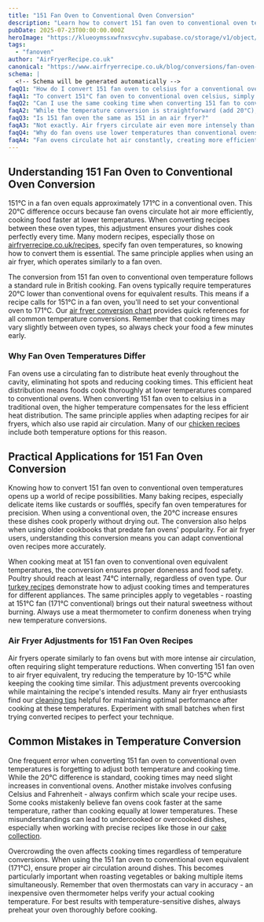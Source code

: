 ```yaml
---
title: "151 Fan Oven to Conventional Oven Conversion"
description: "Learn how to convert 151 fan oven to conventional oven temps with our easy guide. Perfect for air fryer recipes and traditional baking."
pubDate: 2025-07-23T00:00:00.000Z
heroImage: "https://klueoymssxwfnxsvcyhv.supabase.co/storage/v1/object/public/Shmucket/151-fan-oven-to-conventional-oven-conversion.png"
tags:
  - "fanoven"
author: "AirFryerRecipe.co.uk"
canonical: "https://www.airfryerrecipe.co.uk/blog/conversions/fan-oven-to-conventional-oven/151-fan-oven-to-conventional-oven-conversion"
schema: |
  <!-- Schema will be generated automatically -->
faqQ1: "How do I convert 151 fan oven to celsius for a conventional oven?"
faqA1: "To convert 151°C fan oven to conventional oven celsius, simply add 20°C. This makes 151°C in a fan oven equivalent to 171°C in a conventional oven. The adjustment accounts for the fan oven's more efficient heat circulation."
faqQ2: "Can I use the same cooking time when converting 151 fan to conventional oven?"
faqA2: "While the temperature conversion is straightforward (add 20°C), cooking times may need slight adjustments. Conventional ovens often require 5-10 minutes longer than fan ovens for equivalent results. Always check food a few minutes before the recipe suggests."
faqQ3: "Is 151 fan oven the same as 151 in an air fryer?"
faqA3: "Not exactly. Air fryers circulate air even more intensely than fan ovens. When converting 151 fan oven to air fryer, we recommend reducing the temperature by 10-15°C while keeping similar cooking times for best results."
faqQ4: "Why do fan ovens use lower temperatures than conventional ovens?"
faqA4: "Fan ovens circulate hot air constantly, creating more efficient heat transfer to food. This allows them to cook food thoroughly at lower temperatures (typically 20°C less) than conventional ovens, which rely on natural heat circulation."
---
```

<h2>Understanding 151 Fan Oven to Conventional Oven Conversion</h2>
<p>151°C in a fan oven equals approximately 171°C in a conventional oven. This 20°C difference occurs because fan ovens circulate hot air more efficiently, cooking food faster at lower temperatures. When converting recipes between these oven types, this adjustment ensures your dishes cook perfectly every time. Many modern recipes, especially those on <a href=https://www.airfryerrecipe.co.uk/recipes>airfryerrecipe.co.uk/recipes</a>, specify fan oven temperatures, so knowing how to convert them is essential. The same principle applies when using an air fryer, which operates similarly to a fan oven.</p>

<p>The conversion from 151 fan oven to conventional oven temperature follows a standard rule in British cooking. Fan ovens typically require temperatures 20°C lower than conventional ovens for equivalent results. This means if a recipe calls for 151°C in a fan oven, you'll need to set your conventional oven to 171°C. Our <a href=https://www.airfryerrecipe.co.uk/air-fryer-conversion-chart>air fryer conversion chart</a> provides quick references for all common temperature conversions. Remember that cooking times may vary slightly between oven types, so always check your food a few minutes early.</p>

<h3>Why Fan Oven Temperatures Differ</h3>
<p>Fan ovens use a circulating fan to distribute heat evenly throughout the cavity, eliminating hot spots and reducing cooking times. This efficient heat distribution means foods cook thoroughly at lower temperatures compared to conventional ovens. When converting 151 fan oven to celsius in a traditional oven, the higher temperature compensates for the less efficient heat distribution. The same principle applies when adapting recipes for air fryers, which also use rapid air circulation. Many of our <a href=https://www.airfryerrecipe.co.uk/recipe-category/chicken>chicken recipes</a> include both temperature options for this reason.</p>

<h2>Practical Applications for 151 Fan Oven Conversion</h2>
<p>Knowing how to convert 151 fan oven to conventional oven temperatures opens up a world of recipe possibilities. Many baking recipes, especially delicate items like custards or soufflés, specify fan oven temperatures for precision. When using a conventional oven, the 20°C increase ensures these dishes cook properly without drying out. The conversion also helps when using older cookbooks that predate fan ovens' popularity. For air fryer users, understanding this conversion means you can adapt conventional oven recipes more accurately.</p>

<p>When cooking meat at 151 fan oven to conventional oven equivalent temperatures, the conversion ensures proper doneness and food safety. Poultry should reach at least 74°C internally, regardless of oven type. Our <a href=https://www.airfryerrecipe.co.uk/recipe-category/turkey>turkey recipes</a> demonstrate how to adjust cooking times and temperatures for different appliances. The same principles apply to vegetables - roasting at 151°C fan (171°C conventional) brings out their natural sweetness without burning. Always use a meat thermometer to confirm doneness when trying new temperature conversions.</p>

<h3>Air Fryer Adjustments for 151 Fan Oven Recipes</h3>
<p>Air fryers operate similarly to fan ovens but with more intense air circulation, often requiring slight temperature reductions. When converting 151 fan oven to air fryer equivalent, try reducing the temperature by 10-15°C while keeping the cooking time similar. This adjustment prevents overcooking while maintaining the recipe's intended results. Many air fryer enthusiasts find our <a href=https://www.airfryerrecipe.co.uk/air-fryer-cleaner>cleaning tips</a> helpful for maintaining optimal performance after cooking at these temperatures. Experiment with small batches when first trying converted recipes to perfect your technique.</p>

<h2>Common Mistakes in Temperature Conversion</h2>
<p>One frequent error when converting 151 fan oven to conventional oven temperatures is forgetting to adjust both temperature and cooking time. While the 20°C difference is standard, cooking times may need slight increases in conventional ovens. Another mistake involves confusing Celsius and Fahrenheit - always confirm which scale your recipe uses. Some cooks mistakenly believe fan ovens cook faster at the same temperature, rather than cooking equally at lower temperatures. These misunderstandings can lead to undercooked or overcooked dishes, especially when working with precise recipes like those in our <a href=https://www.airfryerrecipe.co.uk/recipe-category/cakes>cake collection</a>.</p>

<p>Overcrowding the oven affects cooking times regardless of temperature conversions. When using the 151 fan oven to conventional oven equivalent (171°C), ensure proper air circulation around dishes. This becomes particularly important when roasting vegetables or baking multiple items simultaneously. Remember that oven thermostats can vary in accuracy - an inexpensive oven thermometer helps verify your actual cooking temperature. For best results with temperature-sensitive dishes, always preheat your oven thoroughly before cooking.</p>
